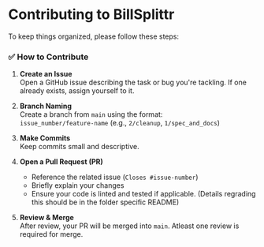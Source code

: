 # Contributing to BillSplittr

To keep things organized, please follow these steps:

### ✅ How to Contribute

1. **Create an Issue**  
   Open a GitHub issue describing the task or bug you're tackling. If one already exists, assign yourself to it.

2. **Branch Naming**  
   Create a branch from `main` using the format:  
   `issue_number/feature-name` (e.g., `2/cleanup`, `1/spec_and_docs`)

3. **Make Commits**  
   Keep commits small and descriptive.

4. **Open a Pull Request (PR)**  
   - Reference the related issue (`Closes #issue-number`)  
   - Briefly explain your changes  
   - Ensure your code is linted and tested if applicable. (Details regrading this should be in the folder specific README)

5. **Review & Merge**  
   After review, your PR will be merged into `main`. Atleast one review is required for merge.

